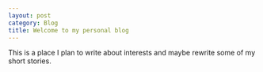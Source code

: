 ```yaml
---
layout: post
category: Blog
title: Welcome to my personal blog
---
```

 This is a place I plan to write about interests and maybe rewrite some of my short stories.
